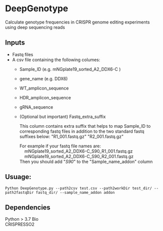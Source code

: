 # DeepGenotype
Calculate genotype frequencies in CRISPR genome editing experiments using deep sequencing reads

## Inputs
- Fastq files
- A csv file containing the following columes:
  - Sample_ID (e.g. mNGplate19_sorted_A2_DDX6-C )
  - gene_name (e.g. DDX6)
  - WT_amplicon_sequence
  - HDR_amplicon_sequence
  - gRNA_sequence
  - (Optional but important) Fastq_extra_suffix    
        
      This column contains extra suffix that helps to map Sample_ID to corresponding fastq files
      in addition to the two standard fastq suffixes below:
      "R1_001.fastq.gz"
      "R2_001.fastq.gz"
      
      For example if your fastq file names are:  
      &nbsp;&nbsp;&nbsp; mNGplate19_sorted_A2_DDX6-C_S90_R1_001.fastq.gz  
      &nbsp;&nbsp;&nbsp; mNGplate19_sorted_A2_DDX6-C_S90_R2_001.fastq.gz  
      Then you should add "_S90_" to the "Sample_name_addon" column

## Usuage:
```
Python DeepGenotype.py --path2csv test.csv --path2workDir test_dir/ --path2fastqDir fastq_dir/ --sample_name_addon addon
```

## Dependencies
Python > 3.7
Bio   
CRISPRESSO2
  
